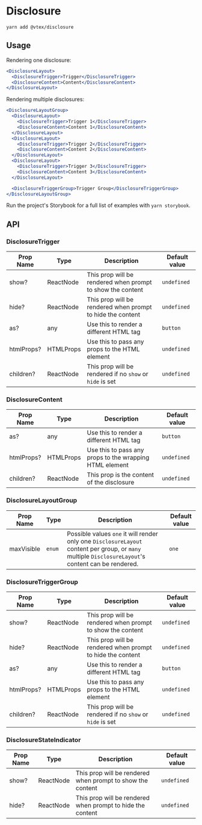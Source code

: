 # Disclosure

```
yarn add @vtex/disclosure
```

## Usage

Rendering one disclosure:

```jsx
<DisclosureLayout>
  <DisclosureTrigger>Trigger</DisclosureTrigger>
  <DisclosureContent>Content</DisclosureContent>
</DisclosureLayout>
```

Rendering multiple disclosures:

```jsx
<DisclosureLayoutGroup>
  <DisclosureLayout>
    <DisclosureTrigger>Trigger 1</DisclosureTrigger>
    <DisclosureContent>Content 1</DisclosureContent>
  </DisclosureLayout>
  <DisclosureLayout>
    <DisclosureTrigger>Trigger 2</DisclosureTrigger>
    <DisclosureContent>Content 2</DisclosureContent>
  </DisclosureLayout>
  <DisclosureLayout>
    <DisclosureTrigger>Trigger 3</DisclosureTrigger>
    <DisclosureContent>Content 3</DisclosureContent>
  </DisclosureLayout>

  <DisclosureTriggerGroup>Trigger Group</DisclosureTriggerGroup>
</DisclosureLayoutGroup>
```

Run the project's Storybook for a full list of examples with `yarn storybook`.

## API

### DisclosureTrigger

Prop Name | Type | Description | Default value
---|---|---|---
show? | ReactNode | This prop will be rendered when prompt to show the content | `undefined`
hide? | ReactNode | This prop will be rendered when prompt to hide the content | `undefined`
as? | any | Use this to render a different HTML tag | `button`
htmlProps? | HTMLProps | Use this to pass any props to the HTML element | `undefined`
children? | ReactNode | This prop will be rendered if no `show` or `hide` is set | `undefined`

### DisclosureContent

Prop Name | Type | Description | Default value
---|---|---|---
as? | any | Use this to render a different HTML tag | `button`
htmlProps? | HTMLProps | Use this to pass any props to the wrapping HTML element | `undefined`
children? | ReactNode | This prop is the content of the disclosure | `undefined`

### DisclosureLayoutGroup

Prop Name | Type | Description | Default value
---|---|---|---
maxVisible | `enum` | Possible values `one` it will render only one `DisclosureLayout` content per group, or `many` multiple `DisclosureLayout`'s content can be rendered. | `one`

### DisclosureTriggerGroup

Prop Name | Type | Description | Default value
---|---|---|---
show? | ReactNode | This prop will be rendered when prompt to show the content | `undefined`
hide? | ReactNode | This prop will be rendered when prompt to hide the content | `undefined`
as? | any | Use this to render a different HTML tag | `button`
htmlProps? | HTMLProps | Use this to pass any props to the HTML element | `undefined`
children? | ReactNode | This prop will be rendered if no `show` or `hide` is set | `undefined`

### DisclosureStateIndicator

Prop Name | Type | Description | Default value
---|---|---|---
show? | ReactNode | This prop will be rendered when prompt to show the content | `undefined`
hide? | ReactNode | This prop will be rendered when prompt to hide the content | `undefined`